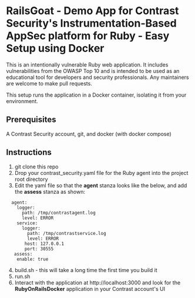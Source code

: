 RailsGoat - Demo App for Contrast Security's Instrumentation-Based AppSec platform for Ruby - Easy Setup using Docker
=========

This is an intentionally vulnerable Ruby web application. It includes vulnerabilities from the OWASP Top 10 and is intended to be used as an educational tool for developers and security professionals. Any maintainers are welcome to make pull requests.

This setup runs the application in a Docker container, isolating it from your environment.

## Prerequisites

A Contrast Security account, git, and docker (with docker compose)

## Instructions
1. git clone this repo
2. Drop your contrast_security.yaml file for the Ruby agent into the project root directory
3. Edit the yaml file so that the **agent** stanza looks like the below, and add the **assess** stanza as shown:

```
  agent: 
    logger:
      path: /tmp/contrastagent.log
      level: ERROR
    service: 
      logger: 
        path: /tmp/contrastservice.log
        level: ERROR
       host: 127.0.0.1
       port: 30555
   assess:
    enable: true
```

4. build.sh - this will take a long time the first time you build it
5. run.sh
6. Interact with the application at http://localhost:3000 and look for the **RubyOnRailsDocker** application in your Contrast account's UI

